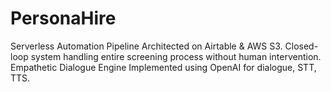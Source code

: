 # PersonaHire
Serverless Automation Pipeline Architected on Airtable &amp; AWS S3. Closed-loop system handling entire screening process without human intervention. Empathetic Dialogue Engine Implemented using OpenAI for dialogue, STT, TTS.
